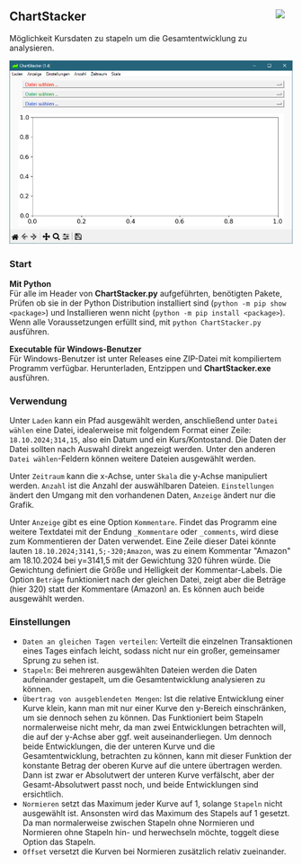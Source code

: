 
## ChartStacker <img src="ChartStacker.ico" width=30 align="right">

Möglichkeit Kursdaten zu stapeln um die Gesamtentwicklung zu analysieren.

<img src="readme_images/GUI.png">

### Start

**Mit Python**  
Für alle im Header von **ChartStacker.py** aufgeführten, benötigten Pakete, Prüfen ob sie in der Python Distribution installiert sind (`python -m pip show <package>`) und Installieren wenn nicht (`python -m pip install <package>`). Wenn alle Voraussetzungen erfüllt sind, mit `python ChartStacker.py` ausführen.

**Executable für Windows-Benutzer**  
Für Windows-Benutzer ist unter Releases eine ZIP-Datei mit kompiliertem Programm verfügbar. Herunterladen, Entzippen und **ChartStacker.exe** ausführen.

### Verwendung
Unter `Laden` kann ein Pfad ausgewählt werden, anschließend unter `Datei wählen` eine Datei, idealerweise mit folgendem Format einer Zeile: `18.10.2024;314,15`, also ein Datum und ein Kurs/Kontostand. Die Daten der Datei sollten nach Auswahl direkt angezeigt werden. Unter den anderen `Datei wählen`-Feldern können weitere Dateien ausgewählt werden. 

Unter `Zeitraum` kann die x-Achse, unter `Skala` die y-Achse manipuliert werden. `Anzahl` ist die Anzahl der auswählbaren Dateien. `Einstellungen` ändert den Umgang mit den vorhandenen Daten, `Anzeige` ändert nur die Grafik.

Unter `Anzeige` gibt es eine Option `Kommentare`. Findet das Programm eine weitere Textdatei mit der Endung `_Kommentare` oder `_comments`, wird diese zum Kommentieren der Daten verwendet. Eine Zeile dieser Datei könnte lauten `18.10.2024;3141,5;-320;Amazon`, was zu einem Kommentar "Amazon" am 18.10.2024 bei y=3141,5 mit der Gewichtung 320 führen würde. Die Gewichtung definiert die Größe und Helligkeit der Kommentar-Labels. Die Option `Beträge` funktioniert nach der gleichen Datei, zeigt aber die Beträge (hier 320) statt der Kommentare (Amazon) an. Es können auch beide ausgewählt werden.

### Einstellungen
- `Daten an gleichen Tagen verteilen`: Verteilt die einzelnen Transaktionen eines Tages einfach leicht, sodass nicht nur ein großer, gemeinsamer Sprung zu sehen ist.
- `Stapeln`: Bei mehreren ausgewählten Dateien werden die Daten aufeinander gestapelt, um die Gesamtentwicklung analysieren zu können.
- `Übertrag von ausgeblendeten Mengen`: Ist die relative Entwicklung einer Kurve klein, kann man mit nur einer Kurve den y-Bereich einschränken, um sie dennoch sehen zu können. Das Funktioniert beim Stapeln normalerweise nicht mehr, da man zwei Entwicklungen betrachten will, die auf der y-Achse aber ggf. weit auseinanderliegen. Um dennoch beide Entwicklungen, die der unteren Kurve und die Gesamtentwicklung, betrachten zu können, kann mit dieser Funktion der konstante Betrag der oberen Kurve auf die untere übertragen werden. Dann ist zwar er Absolutwert der unteren Kurve verfälscht, aber der Gesamt-Absolutwert passt noch, und beide Entwicklungen sind ersichtlich.
- `Normieren` setzt das Maximum jeder Kurve auf 1, solange `Stapeln` nicht ausgewählt ist. Ansonsten wird das Maximum des Stapels auf 1 gesetzt. Da man normalerweise zwischen Stapeln ohne Normieren und Normieren ohne Stapeln hin- und herwechseln möchte, toggelt diese Option das Stapeln.
- `Offset` versetzt die Kurven bei Normieren zusätzlich relativ zueinander.
